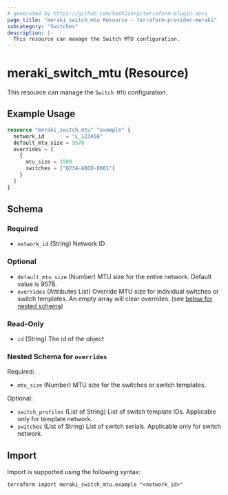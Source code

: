 ```yaml
---
# generated by https://github.com/hashicorp/terraform-plugin-docs
page_title: "meraki_switch_mtu Resource - terraform-provider-meraki"
subcategory: "Switches"
description: |-
  This resource can manage the Switch MTU configuration.
---
```


# meraki_switch_mtu (Resource)

This resource can manage the `Switch MTU` configuration.

## Example Usage

```terraform
resource "meraki_switch_mtu" "example" {
  network_id       = "L_123456"
  default_mtu_size = 9578
  overrides = [
    {
      mtu_size = 1500
      switches = ["Q234-ABCD-0001"]
    }
  ]
}
```

<!-- schema generated by tfplugindocs -->
## Schema

### Required

- `network_id` (String) Network ID

### Optional

- `default_mtu_size` (Number) MTU size for the entire network. Default value is 9578.
- `overrides` (Attributes List) Override MTU size for individual switches or switch templates. An empty array will clear overrides. (see [below for nested schema](#nestedatt--overrides))

### Read-Only

- `id` (String) The id of the object

<a id="nestedatt--overrides"></a>
### Nested Schema for `overrides`

Required:

- `mtu_size` (Number) MTU size for the switches or switch templates.

Optional:

- `switch_profiles` (List of String) List of switch template IDs. Applicable only for template network.
- `switches` (List of String) List of switch serials. Applicable only for switch network.

## Import

Import is supported using the following syntax:

```shell
terraform import meraki_switch_mtu.example "<network_id>"
```
